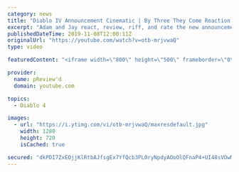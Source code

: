 ```yaml
---
category: news
title: "Diablo IV Announcement Cinematic | By Three They Come Reaction / Review / Rating"
excerpt: "Adam and Jay react, review, riff, and rate the new announcement cinematic everyone wanted to see last year at Blizzcon, Diablo IV 'By Three They Come'."
publishedDateTime: 2019-11-08T12:00:11Z
originalUrl: "https://youtube.com/watch?v=otb-mrjvwaQ"
type: video

featuredContent: "<iframe width=\"800\" height=\"500\" frameborder=\"0\" src=\"https://www.youtube.com/embed/otb-mrjvwaQ\" allow=\"accelerometer; autoplay; encrypted-media; gyroscope; picture-in-picture\" allowfullscreen></iframe>"

provider:
  name: pReview'd
  domain: youtube.com

topics:
  - Diablo 4

images:
  - url: "https://i.ytimg.com/vi/otb-mrjvwaQ/maxresdefault.jpg"
    width: 1280
    height: 720
    isCached: true

secured: "dkPDI7ZxEOjjKlRtbAJfsgEx7YfQcb3PL0ryNpdyAOoOlQFnaP4+UI48sVOwMf3QVWazeitg1g8xaSUVbbmS3zavNbS6s/OCR1AHV+RqwBSjRJCPGMt2WQ3L2K3B6YmSJ8lq8bBPEFGLhGmROuyVZJrI5iAQXmNiVsdt7RiF9V/ctz1qHXzYyrODjwcTt7/3Lcq6NmlldIJ6r8rXPl8064UVY5NvK9N6LxXZfparNhwALG4Z1vuWG10V+AX/rMpdpjNXcNGOAiwc7uu36qOPHo54akSEMKzjSzU6UQmKiuPIqiekXDShbI4XojfgST8S+s6HGCUZGyb0twK6x0yVjsOSrkzYkLT/RdxX88fX31x8HjGq8gFwvPxB+IeymAt7qnPaTg1h9zjZomqY2zbvoCHmxyUlwETr7WTQWSJ++6QIeyHZZBC4EDZlsv8iCOwL;Bj4PA2svb3bqSs8FD+QW/Q=="
---
```


